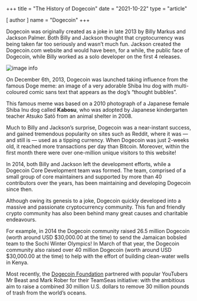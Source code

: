+++
title = "The History of Dogecoin"
date = "2021-10-22"
type = "article"

[ author ]
  name = "Dogecoin"
+++
 
Dogecoin was originally created as a joke in late 2013 by Billy Markus and Jackson Palmer. Both Billy and Jackson thought that cryptocurrency was being taken far too seriously and wasn’t much fun. Jackson created the Dogecoin.com website and would have been, for a while, the public face of Dogecoin, while Billy worked as a solo developer on the first 4 releases.

![image info](/assets/images/dogepedia/12.png)

On December 6th, 2013, Dogecoin was launched taking influence from the famous Doge meme: an image of a very adorable Shiba Inu dog with multi-coloured comic sans text that appears as the dog’s “thought bubbles”. 


This famous meme was based on a 2010 photograph of a Japanese female Shiba Inu dog called **Kabosu**, who was adopted by Japanese kindergarten teacher Atsuko Satō from an animal shelter in 2008.  

Much to Billy and Jackson’s surprise, Dogecoin was a near-instant success, and gained tremendous popularity on sites such as Reddit, where it was —and still is — used as a tipping currency. When Dogecoin was just 2-weeks old, it reached more transactions per day than Bitcoin. Moreover, within the first month there were over one-million unique visitors to this website!  

In 2014, both Billy and Jackson left the development efforts, while a Dogecoin Core Development team was formed. The team, comprised of a small group of core maintainers and supported by more than 40 contributors over the years, has been maintaining and developing Dogecoin since then.

Although owing its genesis to a joke, Dogecoin quickly developed into a massive and passionate cryptocurrency community. This fun and friendly crypto community has also been behind many great causes and charitable endeavours.  

For example, in 2014 the Dogecoin community raised 26.5 million Dogecoin (worth around USD $30,000.00 at the time) to send the Jamaican bobsled team to the Sochi Winter Olympics! In March of that year, the Dogecoin community also raised over 40 million Dogecoin (worth around USD $30,000.00 at the time) to help with the effort of building clean-water wells in Kenya.  


Most recently, the [Dogecoin Foundation](https://dogecoin.org/) partnered with popular YouTubers Mr Beast and Mark Rober for their TeamSeas initiative: with the ambitious aim to raise a combined 30 million U.S. dollars to remove 30 million pounds of trash from the world’s oceans.  
